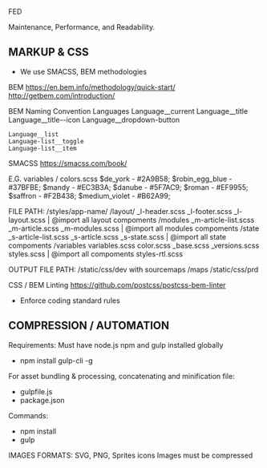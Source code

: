FED

  Maintenance, Performance, and Readability.

  MARKUP & CSS
  ---------------
  -  We use SMACSS, BEM methodologies

  BEM
  https://en.bem.info/methodology/quick-start/
  http://getbem.com/introduction/

  BEM Naming Convention
    Languages
    Language__current
    Language__title
    Language__title--icon
    Language__dropdown-button

    Language__list
    Language-list__toggle
    Language-list__item

  SMACSS
  https://smacss.com/book/

  E.G. variables / colors.scss
    $de_york - #2A9B58;
    $robin_egg_blue - #37BFBE;
    $mandy - #EC3B3A;
    $danube - #5F7AC9;
    $roman - #EF9955;
    $saffron - #F2B438;
    $medium_violet - #B62A99;

  FILE PATH: /styles/app-name/
    /layout/
      _l-header.scss
      _l-footer.scss
      _l-layout.scss | @import all layout compoments
    /modules
      _m-article-list.scss
      _m-article.scss
      _m-modules.scss | @import all modules compoments
    /state
      _s-article-list.scss
      _s-article.scss
      _s-state.scss | @import all state compoments
    /variables
      variables.scss
      color.scss
    _base.scss
    _versions.scss
    styles.scss | @import all compoments
    styles-rtl.scss

  OUTPUT FILE PATH: /static/css/dev with sourcemaps /maps
                    /static/css/prd


  CSS / BEM Linting
  https://github.com/postcss/postcss-bem-linter
  - Enforce coding standard rules


  COMPRESSION / AUTOMATION
  -------------------------
  Requirements:
  Must have node.js npm and gulp installed globally

  - npm install gulp-cli -g

  For asset bundling & processing, concatenating and minification file:
  - gulpfile.js
  - package.json

  Commands:
  - npm install
  - gulp

  IMAGES FORMATS:
    SVG, PNG, Sprites icons
    Images must be compressed
